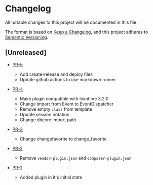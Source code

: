 # Changelog

All notable changes to this project will be documented in this file.

The format is based on [Keep a Changelog](https://keepachangelog.com/en/1.1.0/),
and this project adheres to [Semantic Versioning](https://semver.org/spec/v2.0.0.html).

## [Unreleased]

* [PR-5](https://github.com/ITK-Leantime/favorite-tasks/pull/5)
    * Add create-release and deploy files
    * Update github actions to use markdown runner

* [PR-4](https://github.com/ITK-Leantime/favorite-tasks/pull/4)
    * Make plugin compatible with leantime 3.2.0
    * Change import from Event to EventDispatcher
    * Remove empty `class` from template
    * Update session notation
    * Change dbcore import path

* [PR-3](https://github.com/ITK-Leantime/favorite-tasks/pull/3)
    * Change changefavorite to change_favorite

* [PR-2](https://github.com/ITK-Leantime/favorite-tasks/pull/2)
    * Remove `vendor-plugin.json` and `composer-plugin.json`

* [PR-1](https://github.com/ITK-Leantime/favorite-tasks/pull/1)
    * Added plugin in it's initial state
